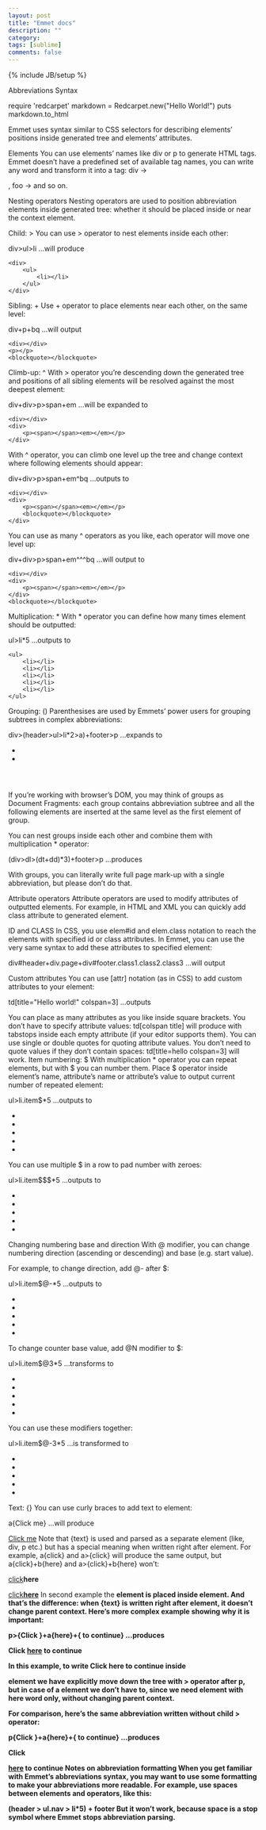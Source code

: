 ```yaml
---
layout: post
title: "Emmet docs"
description: ""
category: 
tags: [sublime]
comments: false
---
```

{% include JB/setup %}

Abbreviations Syntax

require 'redcarpet'
markdown = Redcarpet.new("Hello World!")
puts markdown.to_html

>
Emmet uses syntax similar to CSS selectors for describing elements’ positions inside generated tree and elements’ attributes.


Elements
You can use elements’ names like div or p to generate HTML tags. Emmet doesn’t have a predefined set of available tag names, you can write any word and transform it into a tag: div → <div></div>, foo → <foo></foo> and so on.

Nesting operators
Nesting operators are used to position abbreviation elements inside generated tree: whether it should be placed inside or near the context element.

Child: >
You can use > operator to nest elements inside each other:

div>ul>li
...will produce

	<div>
	    <ul>
	        <li></li>
	    </ul>
	</div>

Sibling: +
Use + operator to place elements near each other, on the same level:

div+p+bq
...will output

	<div></div>
	<p></p>
	<blockquote></blockquote>

Climb-up: ^
With > operator you’re descending down the generated tree and positions of all sibling elements will be resolved against the most deepest element:

div+div>p>span+em 
...will be expanded to

	<div></div>
	<div>
	    <p><span></span><em></em></p>
	</div>

With ^ operator, you can climb one level up the tree and change context where following elements should appear:

div+div>p>span+em^bq
...outputs to

	<div></div>
	<div>
	    <p><span></span><em></em></p>
	    <blockquote></blockquote>
	</div>

You can use as many ^ operators as you like, each operator will move one level up:

div+div>p>span+em^^^bq
...will output to

	<div></div>
	<div>
	    <p><span></span><em></em></p>
	</div>
	<blockquote></blockquote>

Multiplication: *
With * operator you can define how many times element should be outputted:

ul>li*5
...outputs to

	<ul>
	    <li></li>
	    <li></li>
	    <li></li>
	    <li></li>
	    <li></li>
	</ul>

Grouping: ()
Parenthesises are used by Emmets’ power users for grouping subtrees in complex abbreviations:

div>(header>ul>li*2>a)+footer>p
...expands to

  <div>
      <header>
          <ul>
              <li><a href=""></a></li>
              <li><a href=""></a></li>
          </ul>
      </header>
      <footer>
          <p></p>
      </footer>
  </div>
If you’re working with browser’s DOM, you may think of groups as Document Fragments: each group contains abbreviation subtree and all the following elements are inserted at the same level as the first element of group.

You can nest groups inside each other and combine them with multiplication * operator:

(div>dl>(dt+dd)*3)+footer>p
...produces

  <div>
      <dl>
          <dt></dt>
          <dd></dd>
          <dt></dt>
          <dd></dd>
          <dt></dt>
          <dd></dd>
      </dl>
  </div>
  <footer>
      <p></p>
  </footer>
With groups, you can literally write full page mark-up with a single abbreviation, but please don’t do that.

Attribute operators
Attribute operators are used to modify attributes of outputted elements. For example, in HTML and XML you can quickly add class attribute to generated element.

ID and CLASS
In CSS, you use elem#id and elem.class notation to reach the elements with specified id or class attributes. In Emmet, you can use the very same syntax to add these attributes to specified element:

div#header+div.page+div#footer.class1.class2.class3
...will output

  <div id="header"></div>
  <div class="page"></div>
  <div id="footer" class="class1 class2 class3"></div>
Custom attributes
You can use [attr] notation (as in CSS) to add custom attributes to your element:

td[title="Hello world!" colspan=3]
...outputs

  <td title="Hello world!" colspan="3"></td>
You can place as many attributes as you like inside square brackets.
You don’t have to specify attribute values: td[colspan title] will produce <td colspan="" title=""> with tabstops inside each empty attribute (if your editor supports them).
You can use single or double quotes for quoting attribute values.
You don’t need to quote values if they don’t contain spaces: td[title=hello colspan=3] will work.
Item numbering: $
With multiplication * operator you can repeat elements, but with $ you can number them. Place $ operator inside element’s name, attribute’s name or attribute’s value to output current number of repeated element:

ul>li.item$*5
...outputs to

  <ul>
      <li class="item1"></li>
      <li class="item2"></li>
      <li class="item3"></li>
      <li class="item4"></li>
      <li class="item5"></li>
  </ul>
You can use multiple $ in a row to pad number with zeroes:

ul>li.item$$$*5
...outputs to

  <ul>
      <li class="item001"></li>
      <li class="item002"></li>
      <li class="item003"></li>
      <li class="item004"></li>
      <li class="item005"></li>
  </ul>
Changing numbering base and direction
With @ modifier, you can change numbering direction (ascending or descending) and base (e.g. start value).

For example, to change direction, add @- after $:

ul>li.item$@-*5
…outputs to

  <ul>
      <li class="item5"></li>
      <li class="item4"></li>
      <li class="item3"></li>
      <li class="item2"></li>
      <li class="item1"></li>
  </ul>
To change counter base value, add @N modifier to $:

ul>li.item$@3*5
…transforms to

  <ul>
      <li class="item3"></li>
      <li class="item4"></li>
      <li class="item5"></li>
      <li class="item6"></li>
      <li class="item7"></li>
  </ul>
You can use these modifiers together:

ul>li.item$@-3*5
…is transformed to

  <ul>
      <li class="item7"></li>
      <li class="item6"></li>
      <li class="item5"></li>
      <li class="item4"></li>
      <li class="item3"></li>
  </ul>
Text: {}
You can use curly braces to add text to element:

a{Click me}
...will produce

  <a href="">Click me</a>
Note that {text} is used and parsed as a separate element (like, div, p etc.) but has a special meaning when written right after element. For example, a{click} and a>{click} will produce the same output, but a{click}+b{here} and a>{click}+b{here} won’t:

  <!-- a{click}+b{here} -->
  <a href="">click</a><b>here</b>

  <!-- a>{click}+b{here} -->
  <a href="">click<b>here</b></a>
In second example the <b> element is placed inside <a> element. And that’s the difference: when {text} is written right after element, it doesn’t change parent context. Here’s more complex example showing why it is important:

p>{Click }+a{here}+{ to continue}
...produces

  <p>Click <a href="">here</a> to continue</p>
In this example, to write Click here to continue inside <p> element we have explicitly move down the tree with > operator after p, but in case of a element we don’t have to, since we need <a> element with here word only, without changing parent context.

For comparison, here’s the same abbreviation written without child > operator:

p{Click }+a{here}+{ to continue}
...produces

  <p>Click </p>
  <a href="">here</a> to continue
Notes on abbreviation formatting
When you get familiar with Emmet’s abbreviations syntax, you may want to use some formatting to make your abbreviations more readable. For example, use spaces between elements and operators, like this:

(header > ul.nav > li*5) + footer
But it won’t work, because space is a stop symbol where Emmet stops abbreviation parsing.